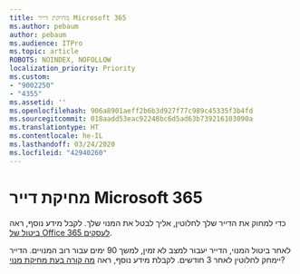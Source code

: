 ```yaml
---
title: מחיקת דייר Microsoft 365
ms.author: pebaum
author: pebaum
ms.audience: ITPro
ms.topic: article
ROBOTS: NOINDEX, NOFOLLOW
localization_priority: Priority
ms.custom:
- "9002250"
- "4355"
ms.assetid: ''
ms.openlocfilehash: 906a8901aeff2b6b3d927f77c989c45335f3b4fd
ms.sourcegitcommit: 018aadd53eac92248bc6d5ad63b739216103090a
ms.translationtype: HT
ms.contentlocale: he-IL
ms.lasthandoff: 03/24/2020
ms.locfileid: "42940260"
---
```

# <a name="delete-microsoft-365-tenant"></a>מחיקת דייר Microsoft 365

כדי למחוק את הדייר שלך לחלוטין, אליך לבטל את המנוי שלך. לקבל מידע נוסף, ראה [ביטול של Office 365 לעסקים](https://docs.microsoft.com/microsoft-365/commerce/subscriptions/cancel-your-subscription?view=o365-worldwide). 
 
לאחר ביטול המנוי, הדייר יעבור למצב לא זמין, למשך 90 ימים עבור רוב המנויים. הדייר יימחק לחלוטין לאחר 3 חודשים. לקבלת מידע נוסף, ראה [מה קורה בעת מחיקת מנוי](https://docs.microsoft.com/microsoft-365/commerce/subscriptions/cancel-your-subscription?view=o365-worldwide#what-happens-when-you-cancel-a-subscription)?
